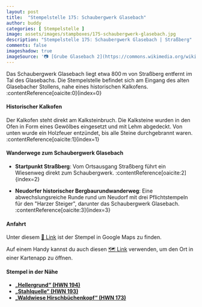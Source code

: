 ```yaml
---
layout: post
title:  "Stempelstelle 175: Schaubergwerk Glasebach"
author: buddy
categories: [ Stempelstelle ]
image: assets/images/stampboxes/175-schaubergwerk-glasebach.jpg
description: "Stempelstelle 175: Schaubergwerk Glasebach | Straßberg"
comments: false
imageshadow: true
imageSource: '📷 [Grube Glasebach 2](https://commons.wikimedia.org/wiki/File:Grube_Glasebach_2.jpg) von <a href="//commons.wikimedia.org/wiki/User:Markscheider" title="User:Markscheider">Markscheider</a> unter Lizenz [CC BY 3.0](https://creativecommons.org/licenses/by/3.0)'
---
```


Das Schaubergwerk Glasebach liegt etwa 800 m von Straßberg entfernt im Tal des Glasebachs. Die Stempelstelle befindet sich am Eingang des alten Glasebacher Stollens, nahe eines historischen Kalkofens. :contentReference[oaicite:0]{index=0}

#### Historischer Kalkofen

Der Kalkofen steht direkt am Kalksteinbruch. Die Kalksteine wurden in den Ofen in Form eines Gewölbes eingesetzt und mit Lehm abgedeckt. Von unten wurde ein Holzfeuer entzündet, bis alle Steine durchgebrannt waren. :contentReference[oaicite:1]{index=1}

#### Wanderwege zum Schaubergwerk Glasebach

- **Startpunkt Straßberg**: Vom Ortsausgang Straßberg führt ein Wiesenweg direkt zum Schaubergwerk. :contentReference[oaicite:2]{index=2}

- **Neudorfer historischer Bergbaurundwanderweg**: Eine abwechslungsreiche Runde rund um Neudorf mit drei Pflichtstempeln für den "Harzer Steiger", darunter das Schaubergwerk Glasebach. :contentReference[oaicite:3]{index=3}

#### Anfahrt

Unter diesem [📍 Link](https://www.google.com/maps/dir/?api=1&origin=&destination=51.61185%2C%2011.06510) ist der Stempel in Google Maps zu finden.

<div class="android-only">
  Auf einem Handy kannst du auch diesen 
  <a href="geo:51.61185,11.06510">🗺️ Link</a> 
  verwenden, um den Ort in einer Kartenapp zu öffnen.
  <p></p>
</div>

#### Stempel in der Nähe

- [**„Hellergrund“ (HWN 194)**](/stempelstelle-194-hellergrund)
- [**„Stahlquelle“ (HWN 193)**](/stempelstelle-193-stahlquelle)
- [**„Waldwiese Hirschbüchenkopf“ (HWN 173)**](/stempelstelle-173-waldwiese-hirschbuechenkopf)
